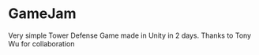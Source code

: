# GameJam
Very simple Tower Defense Game made in Unity in 2 days. Thanks to Tony Wu for collaboration
